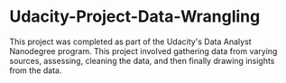 # Udacity-Project-Data-Wrangling
This project was completed as part of the Udacity's Data Analyst Nanodegree program. This project involved gathering data from varying sources, assessing, cleaning the data, and then finally drawing insights from the data.  
